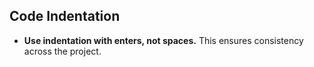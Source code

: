 ## Code Indentation

- **Use indentation with enters, not spaces.** This ensures consistency across the project.